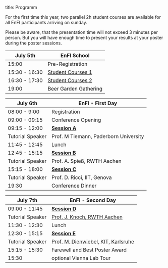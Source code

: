 title: Programm

For the first time this year, two parallel 2h student courses are available for all EnFI participants arriving on sunday.


Please be aware, that the presentation time will not exceed 3 minutes per person. But you will have enough time to present your results at your poster during the poster sessions.



| July 5th           |  EnFI School                               |
|------------|----------------------------------|
|15:00 |Pre-Registration     |
|15:30 - 16:30   |[Student Courses 1](sunday.html)      |
|16:30 - 17:30|[Student Courses 2](sunday.html)|
|19:00    |Beer Garden Gathering             |



|       July 6th     |        EnFI - First Day                         |
|------------|----------------------------------|
|08:00 - 9:00 |Registration      |
|09:00 - 09:15    |Conference Opening     |
|09:15 - 12:00   |[**Session A**](programm/SessionA.html)             |
|Tutorial Speaker| Prof. M Tiemann, Paderborn University|
|11:45 - 12:45    |Lunch            |
|12:45 - 15:15    |[**Session B**](programm/SessionB.html)     |
|  Tutorial Speaker |Prof. A. Spieß, RWTH Aachen   |
|15:15 - 18:00  |[**Session C**](programm/SessionC.html)            |
|Tutorial Speaker  |  Prof. D. Ricci, IIT, Genova          |
19:30   |Conference Dinner           |


|       July 7th     |         EnFI - Second Day                        |
|------------|----------------------------------|
|09:00 - 11:45  |[**Session D**](programm/SessionD.html)     |
|Tutorial Speaker| [Prof. J. Knoch, RWTH Aachen](programm/TutorialD.html)|
|11:30 - 12:30    |Lunch   |
|12:30 - 15:15   |[**Session E**](programm/SessionE.html)          |
|Tutorial Speaker |[Prof. M. Dienwiebel, KIT, Karlsruhe](programm/TutorialE.html)| 
|15:15 - 15:30    |Farewell and Best Poster Award            |
|15:30        |optional Vianna Lab Tour|



<!--

Nebeneinander Ausklappen

<script type="text/javascript">

 function toggle_visibility(id) {
 var e = document.getElementById(id);
 if(e.style.display == 'block')
 e.style.display = 'none';
 else
 e.style.display = 'block';
 }
//
</script>

<a href="#" onclick="toggle_visibility('foo');">Click here to toggle visibility of element #foo</a>
<div id="foo">This is foo</div>



#July 5th
----
**15:30:** Pre-Registration   
**16:00-17:00:** Tutorial 1   
**17:00-18:00:** Tutorial 2  

**19:00- open end:** Get together in [Beer garden](/RouteDescription/)
**19:00:** Committee meeting



# July 6th
---
**8:00:** Registration and welcome coffee   
**9:00:** Opening of the conference      
**9:15-12:00:** Session A   
**9:15-10:00:** Tutorial A 

 [Speakers Name](/TutorialSpeakers/)

<a href="#" onclick="toggle_visibility('foo');">**10:15-11:15:** Short presentations: session A </a>

<div id="foo" markdown="1">

**10:00 - 10:03 | A.1 |** Name: "Titel"
**10:03 - 10:06 | A.2 |** Name: "Titel"
**10:06 - 10:09 | A.3 |** Name: "Titel"
**10:09 - 10:12 | A.4 |** Name: "Titel"
**10:12 - 10:15 | A.5 |** Name: "Titel"
**10:15 - 10:18 | A.6 |** Name: "Titel"
**10:18 - 10:21 | A.7 |** Name: "Titel"
**10:21 - 10:24 | A.8 |** Name: "Titel"
**10:24 - 10:27 | A.9 |** Name: "Titel"
**10:27 - 10:30 | A.10 |** Name: "Titel"
**10:30 - 10:33 | A.11 |** Name: "Titel"
**10:33 - 10:36 | A.12 |** Name: "Titel"
**10:36 - 10:39 | A.13 |** Name: "Titel"
**10:39 - 10:42 | A.14 |** Name: "Titel"
**10:42 - 10:45 | A.15 |** Name: "Titel"
**10:45 - 10:48 | A.16 |** Name: "Titel"
**10:48 - 10:51 | A.17 |** Name: "Titel"
**10:51 - 10:54 | A.18 |** Name: "Titel"
**10:54 - 10:57 | A.19 |** Name: "Titel"
**10:57 - 11:00 | A.20 |** Name: "Titel"


</div>

ausklappen Ende

**11:00-12:00:** Poster Session and Coffee break

**11:45-12:45** Lunch

**12:45-15:30** Session B: Title
**12:45-13:30:** Tutorial B: [Speakers Name](/TutorialSpeakers/)

**13:30-14:30:** Short Presentation: Session B

ausklappen
**13:30 - 13:33 | B.1 |** Name: "Titel"
**13:33 - 13:36 | B.2 |** Name: "Titel"
**13:36 - 13:39 | B.3 |** Name: "Titel"
**13:39 - 13:42 | B.4 |** Name: "Titel"
**13:42 - 13:45 | B.5 |** Name: "Titel"
**13:45 - 13:48 | B.6 |** Name: "Titel"
**13:48 - 13:51 | B.7 |** Name: "Titel"
**13:51 - 13:54 | B.8 |** Name: "Titel"
**13:54 - 13:57 | B.9 |** Name: "Titel"
**13:57 - 14:00 | B.10 |** Name: "Titel"
**14:00 - 14:03 | B.11 |** Name: "Titel"
**14:03 - 14:06 | B.12 |** Name: "Titel"
**14:06 - 14:09 | B.13 |** Name: "Titel"
**14:09 - 14:12 | B.14 |** Name: "Titel"
**14:12 - 14:15 | B.15 |** Name: "Titel"
**14:15 - 14:18 | B.16 |** Name: "Titel"
**14:18 - 14:21 | B.17 |** Name: "Titel"
**14:21 - 14:24 | B.18 |** Name: "Titel"
**14:24 - 14:27 | B.19 |** Name: "Titel"
**14:27 - 14:30 | B.20 |** Name: "Titel"


ausklappen Ende

**14:30-15:30:** Poster and coffee break

**15:30-18:00** Session C: Title
**15:30-16:15:** Tutorial C: [Speakers Name](/TutorialSpeakers/)
**16:15-17:15:** Short Presentations: Session C

ausklappen

**16:15 - 16:18 | C.1 |** Name: "Titel"
**16:18 - 16:21 | C.2 |** Name: "Titel"
**16:21 - 16:24 | C.3 |** Name: "Titel"
**16:24 - 16:27 | C.4 |** Name: "Titel"
**16:27 - 16:30 | C.5 |** Name: "Titel"
**16:30 - 16:33 | C.6 |** Name: "Titel"
**16:33 - 16:36 | C.7 |** Name: "Titel"
**16:36 - 16:39 | C.8 |** Name: "Titel"
**16:39 - 16:42 | C.9 |** Name: "Titel"
**16:42 - 16:45 | C.10 |** Name: "Titel"
**16:45 - 16:48 | C.11 |** Name: "Titel"
**16:48 - 16:51 | C.12 |** Name: "Titel"
**16:51 - 16:54 | C.13 |** Name: "Titel"
**16:54 - 16:57 | C.14 |** Name: "Titel"
**16:57 - 17:00 | C.15 |** Name: "Titel"
**17:00 - 17:03 | C.16 |** Name: "Titel"
**17:03 - 17:06 | C.17 |** Name: "Titel"
**17:06 - 17:09 | C.18 |** Name: "Titel"
**17:09 - 17:12 | C.19 |** Name: "Titel"
**17:12 - 17:15 | C.20 |** Name: "Titel"


ausklappen Ende

**17:15-18:00:** Poster Session
**20:00:** [Conference Dinner](/RouteDescription/)

# July 7th
---
**9:00-11:45** Session D: Title
**9:00-9:45:** Tutorial D: [Speakers Name](/TutorialSpeakers/)

**9:45-10:45:** Short presentations: session D

ausklappen

**09:45 - 09:48 | D.1 |** Name: "Titel"
**09:48 - 09:51 | D.2 |** Name: "Titel"
**09:51 - 09:54 | D.3 |** Name: "Titel"
**09:54 - 09:57 | D.4 |** Name: "Titel"
**09:57 - 10:00 | D.5 |** Name: "Titel"
**10:00 - 10:03 | D.6 |** Name: "Titel"
**10:03 - 10:06 | D.7 |** Name: "Titel"
**10:06 - 10:09 | D.8 |** Name: "Titel"
**10:09 - 10:12 | D.9 |** Name: "Titel"
**10:12 - 10:15 | D.10 |** Name: "Titel"
**10:15 - 10:18 | D.11 |** Name: "Titel"
**10:18 - 10:21 | D.12 |** Name: "Titel"
**10:21 - 10:24 | D.13 |** Name: "Titel"
**10:24 - 10:27 | D.14 |** Name: "Titel"
**10:27 - 10:30 | D.15 |** Name: "Titel"
**10:30 - 10:33 | D.16 |** Name: "Titel"
**10:33 - 10:36 | D.17 |** Name: "Titel"
**10:36 - 10:39 | D.18 |** Name: "Titel"
**10:39 - 10:42 | D.19 |** Name: "Titel"
**10:42 - 10:45 | D.20 |** Name: "Titel"

ausklappen Ende

**10:45-11:45:** Poster Session D and Coffee break

**11:30-12:30** Lunch

**12:30-15:30** Session E: Title
**12:30-13:15:** Tutorial E: [Speakers Name](/TutorialSpeakers/)

**13:15-14:15:** Short Presentation: session E

ausklappen

**13:15 - 13:18 | E.1 |** Name: "Titel"
**13:18 - 13:21 | E.2 |** Name: "Titel"
**13:21 - 13:24 | E.3 |** Name: "Titel"
**13:24 - 13:27 | E.4 |** Name: "Titel"
**13:27 - 13:30 | E.5 |** Name: "Titel"
**13:30 - 13:33 | E.6 |** Name: "Titel"
**13:33 - 13:36 | E.7 |** Name: "Titel"
**13:36 - 13:39 | E.8 |** Name: "Titel"
**13:39 - 13:42 | E.9 |** Name: "Titel"
**13:42 - 13:45 | E.10 |** Name: "Titel"
**13:45 - 13:48 | E.11 |** Name: "Titel"
**13:48 - 13:51 | E.12 |** Name: "Titel"
**13:51 - 13:54 | E.13 |** Name: "Titel"
**13:54 - 13:57 | E.14 |** Name: "Titel"
**13:57 - 14:00 | E.15 |** Name: "Titel"
**14:00 - 14:03 | E.16 |** Name: "Titel"
**14:03 - 14:06 | E.17 |** Name: "Titel"
**14:06 - 14:09 | E.18 |** Name: "Titel"
**14:09 - 14:12 | E.19 |** Name: "Titel"
**14:12 - 14:15 | E.20 |** Name: "Titel"

ausklappen Ende

**14:15-15:15:** Poster session E and coffee break
**15:15-15:30:** Farewell and best poster award
**15:30-16:00:** optional VIANNA Lab Tour



[Download](/EnFI/conferenceprogramm.pdf) Conference Programm
-->
